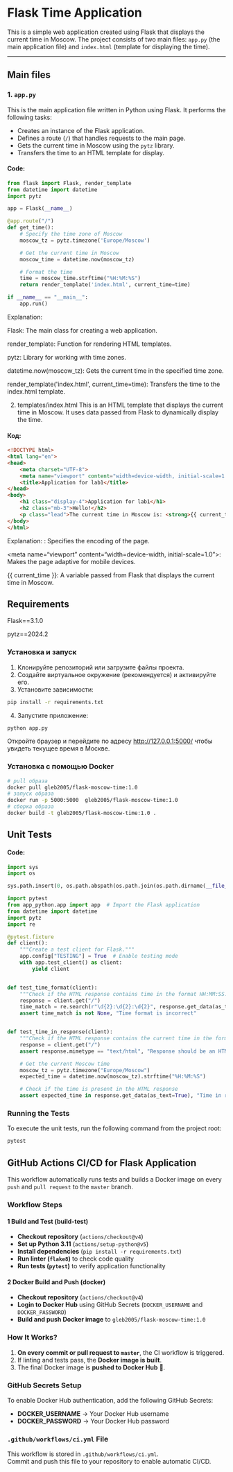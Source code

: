 # Flask Time Application

This is a simple web application created using Flask that displays the current time in Moscow. The project consists of two main files: `app.py` (the main application file) and `index.html` (template for displaying the time).

---

## Main files

### 1. `app.py`
This is the main application file written in Python using Flask. It performs the following tasks:
- Creates an instance of the Flask application.
- Defines a route (`/`) that handles requests to the main page.
- Gets the current time in Moscow using the `pytz` library.
- Transfers the time to an HTML template for display.

#### Code:
```python
from flask import Flask, render_template
from datetime import datetime
import pytz

app = Flask(__name__)

@app.route("/")
def get_time():
    # Specify the time zone of Moscow
    moscow_tz = pytz.timezone('Europe/Moscow')

    # Get the current time in Moscow
    moscow_time = datetime.now(moscow_tz)

    # Format the time
    time = moscow_time.strftime("%H:%M:%S")
    return render_template('index.html', current_time=time)

if __name__ == "__main__":
    app.run()
```
Explanation:

Flask: The main class for creating a web application.

render_template: Function for rendering HTML templates.

pytz: Library for working with time zones.

datetime.now(moscow_tz): Gets the current time in the specified time zone.

render_template('index.html', current_time=time): Transfers the time to the index.html template.

2. templates/index.html
This is an HTML template that displays the current time in Moscow. It uses data passed from Flask to dynamically display the time.

#### Код:
```html
<!DOCTYPE html>
<html lang="en">
<head>
    <meta charset="UTF-8">
    <meta name="viewport" content="width=device-width, initial-scale=1.0">
    <title>Application for lab1</title>
</head>
<body>
    <h1 class="display-4">Application for lab1</h1>
    <h2 class="mb-3">Hello!</h2>
    <p class="lead">The current time in Moscow is: <strong>{{ current_time }}</strong>.</p>
</body>
</html>
```

Explanation:
<meta charset=“UTF-8”>: Specifies the encoding of the page.

<meta name=“viewport” content=“width=device-width, initial-scale=1.0”>: Makes the page adaptive for mobile devices.

{{ current_time }}: A variable passed from Flask that displays the current time in Moscow.

## Requirements

Flask==3.1.0

pytz==2024.2

### Установка и запуск

1. Клонируйте репозиторий или загрузите файлы проекта.
2. Создайте виртуальное окружение (рекомендуется) и активируйте его.
3. Установите зависимости:
```bash
pip install -r requirements.txt
 ```
4. Запустите приложение:
```bash
python app.py
```
Откройте браузер и перейдите по адресу http://127.0.0.1:5000/ чтобы увидеть текущее время в Москве.

### Установка с помощью Docker

```bash
# pull образа
docker pull gleb2005/flask-moscow-time:1.0
# запуск образа
docker run -p 5000:5000  gleb2005/flask-moscow-time:1.0
# сборка образа
docker build -t gleb2005/flask-moscow-time:1.0 .
```

## Unit Tests

#### Code:
```python
import sys
import os

sys.path.insert(0, os.path.abspath(os.path.join(os.path.dirname(__file__), "..", "..")))

import pytest
from app_python.app import app  # Import the Flask application
from datetime import datetime
import pytz
import re

@pytest.fixture
def client():
    """Create a test client for Flask."""
    app.config["TESTING"] = True  # Enable testing mode
    with app.test_client() as client:
        yield client


def test_time_format(client):
    """Check if the HTML response contains time in the format HH:MM:SS."""
    response = client.get("/")
    time_match = re.search(r"\d{2}:\d{2}:\d{2}", response.get_data(as_text=True))
    assert time_match is not None, "Time format is incorrect"


def test_time_in_response(client):
    """Check if the HTML response contains the current time in the format HH:MM:SS."""
    response = client.get("/")
    assert response.mimetype == "text/html", "Response should be an HTML page"

    # Get the current Moscow time
    moscow_tz = pytz.timezone("Europe/Moscow")
    expected_time = datetime.now(moscow_tz).strftime("%H:%M:%S")

    # Check if the time is present in the HTML response
    assert expected_time in response.get_data(as_text=True), "Time in response does not match the current Moscow time"
```
### Running the Tests
To execute the unit tests, run the following command from the project root:
```sh
pytest
```
## GitHub Actions CI/CD for Flask Application

This workflow automatically runs tests and builds a Docker image on every `push` and `pull request` to the `master` branch.

###  Workflow Steps

#### 1️ **Build and Test (build-test)**
- **Checkout repository** (`actions/checkout@v4`)
- **Set up Python 3.11** (`actions/setup-python@v5`)
- **Install dependencies** (`pip install -r requirements.txt`)
- **Run linter (`flake8`)** to check code quality
- **Run tests (`pytest`)** to verify application functionality

#### 2️ **Docker Build and Push (docker)**
- **Checkout repository** (`actions/checkout@v4`)
- **Login to Docker Hub** using GitHub Secrets (`DOCKER_USERNAME` and `DOCKER_PASSWORD`)
- **Build and push Docker image** to `gleb2005/flask-moscow-time:1.0`

###  How It Works?
1. **On every commit or pull request to `master`**, the CI workflow is triggered.
2. If linting and tests pass, the **Docker image is built**.
3. The final Docker image is **pushed to Docker Hub** 🚀.

###  GitHub Secrets Setup
To enable Docker Hub authentication, add the following GitHub Secrets:
- **DOCKER_USERNAME** → Your Docker Hub username
- **DOCKER_PASSWORD** → Your Docker Hub password

###  `.github/workflows/ci.yml` File
This workflow is stored in `.github/workflows/ci.yml`.  
Commit and push this file to your repository to enable automatic CI/CD.

